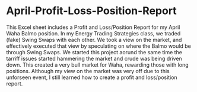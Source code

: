 # April-Profit-Loss-Position-Report
This Excel sheet includes a Profit and Loss/Position Report for my April Waha Balmo position. In my Energy Trading Strategies class, we traded (fake) Swing Swaps with each other. We took a view on the market, and effectively executed that view by speculating on where the Balmo would be through Swing Swaps. We started this project aorund the same time the tarriff issues started hammering the market and crude was being driven down. This created a very bull market for Waha, rewarding those with long positions. Although my view on the market was very off due to this unforseen event, I still learned how to create a profit and loss/position report.
